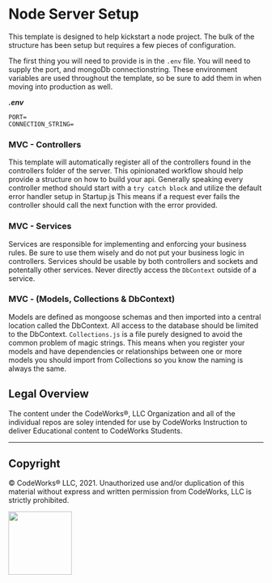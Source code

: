 # Node Server Setup

This template is designed to help kickstart a node project. The bulk of the structure has been setup but requires a few pieces of configuration.

The first thing you will need to provide is in the `.env` file. You will need to supply the port, and mongoDb connectionstring. These environment variables are used throughout the template, so be sure to add them in when moving into production as well.

**_.env_**

```
PORT=
CONNECTION_STRING=
```

### MVC - Controllers

This template will automatically register all of the controllers found in the controllers folder of the server. This opinionated workflow should help provide a structure on how to build your api. Generally speaking every controller method should start with a `try catch block` and utilize the default error handler setup in Startup.js This means if a request ever fails the controller should call the next function with the error provided.

### MVC - Services

Services are responsible for implementing and enforcing your business rules. Be sure to use them wisely and do not put your business logic in controllers. Services should be usable by both controllers and sockets and potentally other services. Never directly access the `DbContext` outside of a service.

### MVC - (Models, Collections & DbContext)

Models are defined as mongoose schemas and then imported into a central location called the DbContext. All access to the database should be limited to the DbContext. `Collections.js` is a file purely designed to avoid the common problem of magic strings. This means when you register your models and have dependencies or relationships between one or more models you should import from Collections so you know the naming is always the same.
## Legal Overview

The content under the CodeWorks®, LLC Organization and all of the individual repos are soley intended for use by CodeWorks Instruction to deliver Educational content to CodeWorks Students.

---

## Copyright

© CodeWorks® LLC, 2021. Unauthorized use and/or duplication of this material without express and written permission from CodeWorks, LLC is strictly prohibited.


<img src="https://bcw.blob.core.windows.net/public/img/7815839041305055" width="125">
